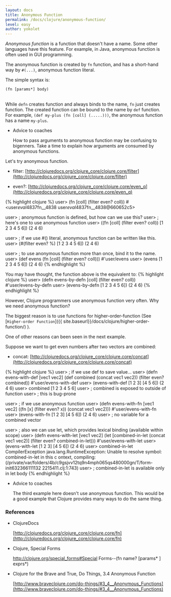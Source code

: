 ```yaml
---
layout: docs
title: Anonymous Function
permalink: /docs/clojure/anonymous-function/
level: easy
author: yokolet
---
```


*Anonymous function* is a function that doesn't have a name.
Some other languages have this feature.
For example, in Java, anonymous function is often used in GUI programming.


The anonymous function is created by `fn` function,
and has a short-hand way by `#(...)`, anonymous function literal.


The simple syntax is:

`(fn [params*] body)`
<br/><br/>

While `defn` creates function and always binds to the name,
`fn` just creates function. The created function can be bound to the name by `def` function.
For example, `(def my-plus (fn [coll] (.....)))`, the anonymous function has a name `my-plus`.

- Advice to coaches

    How to pass arguments to anonymous function may be confusing to bigenners.
    Take a time to explain how arguments are consumed by anonymous functions.


Let's try anonymous function.

- filter: [http://clojuredocs.org/clojure_core/clojure.core/filter](http://clojuredocs.org/clojure_core/clojure.core/filter)

- even?: [http://clojuredocs.org/clojure_core/clojure.core/even_q](http://clojuredocs.org/clojure_core/clojure.core/even_q)

{% highlight clojure %}
user> (fn [coll] (filter even? coll))
#<user$eval4837$fn__4838 user$eval4837$fn__4838@660652c5>

user> ; anonymous function is defined, but how can we use this?
user> ; here's one to use anonymous function
user> ((fn [coll] (filter even? coll)) [1 2 3 4 5 6])
(2 4 6)

user> ; if we use #() literal, anonymous function can be written like this.
user> (#(filter even? %) [1 2 3 4 5 6])
(2 4 6)

user> ; to use anonymous function more than once, bind it to the name.
user> (def evens (fn [coll] (filter even? coll)))
#'user/evens
user> (evens [1 2 3 4 5 6])
(2 4 6)
{% endhighlight %}

You may have thought, the function above is the equivalent to:
{% highlight clojure %}
user> (defn evens-by-defn
        [coll]
        (filter even? coll))
#'user/evens-by-defn
user> (evens-by-defn [1 2 3 4 5 6])
(2 4 6)
{% endhighlight %}

However, Clojure programmers use anonymous function very often.
Why we need anonymous function?

The biggest reason is to use functions for higher-order-function
(See [`Higher-order Function`]({{ site.baseurl}}/docs/clojure/higher-order-function/) ).

One of other reasons can been seen in the next example.

Suppose we want to get even numbers after two vectors are combined:

- concat: [http://clojuredocs.org/clojure_core/clojure.core/concat](http://clojuredocs.org/clojure_core/clojure.core/concat)

{% highlight clojure %}
user> ; if we use def to save value...
user> (defn evens-with-def
        [vec1 vec2]
        (def combined (concat vec1 vec2))
        (filter even? combined))
#'user/evens-with-def
user> (evens-with-def [1 2 3] [4 5 6])
(2 4 6)
user> combined
[1 2 3 4 5 6]
user> ; combined is exposed to outside of function
user> ; this is bug-prone

user> ; if we use anonymous function
user> (defn evens-with-fn
        [vec1 vec2]
        ((fn [x] (filter even? x))
         (concat vec1 vec2)))
#'user/evens-with-fn
user> (evens-with-fn [1 2 3] [4 5 6])
(2 4 6)
user> ; no variable for a combined vector

user> ; also we can use let, which provides lexical binding (available within scope)
user> (defn evens-with-let
        [vec1 vec2]
        (let [combined-in-let (concat vec1 vec2)]
          (filter even? combined-in-let)))
#'user/evens-with-let
user> (evens-with-let [1 2 3] [4 5 6])
(2 4 6)
user> combined-in-let
CompilerException java.lang.RuntimeException: Unable to resolve symbol: combined-in-let in this c
ontext, compiling:(/private/var/folders/4b/c9gsjvv12tq9n4mph065qs480000gn/T/form-init632366111132
2215411.clj:1:743)
user> ; combined-in-let is available only in let body
{% endhighlight %}

- Advice to coaches

    The third example here doesn't use anonymous function.
    This would be a good example that Clojure provides many ways to do the same thing.


### References

- ClojureDocs

    [http://clojuredocs.org/clojure_core/clojure.core/fn](http://clojuredocs.org/clojure_core/clojure.core/fn)

- Clojure, Special Forms

    <a href="http://clojure.org/special_forms#Special Forms--(fn name? [params* ] exprs*)">http://clojure.org/special_forms#Special Forms--(fn name? [params* ] exprs*)</a>

- Clojure for the Brave and True, Do Things, 3.4 Anonymous Function

    [http://www.braveclojure.com/do-things/#3_4__Anonymous_Functions](http://www.braveclojure.com/do-things/#3_4__Anonymous_Functions)